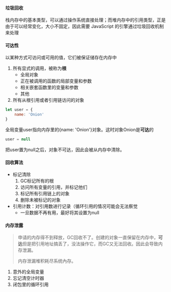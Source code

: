 #### 垃圾回收

栈内存中的基本类型，可以通过操作系统直接处理；而堆内存中的引用类型，正是由于可以经常变化，大小不固定，因此需要 JavaScript 的引擎通过垃圾回收机制来处理

#### 可达性

以某种方式可访问或可用的值，它们被保证储存在内存中

1. 所有显式的调用，被称为**根**
   * 全局对象
   * 正在被调用的函数的局部变量和参数
   * 相关嵌套函数里的变量和参数
   * 其他
2. 所有从根引用或者引用链访问的对象

```javascript
let user = {
    name: 'Onion'
}
```

全局变量user指向内存里的{name: 'Onion'}对象。这时对象Onion是**可达**的

```javascript
user = null
```

把user置为null之后，对象不可达，因此会被从内存中清除。

#### 回收算法

* 标记清除
  1. GC标记所有的根
  2. 访问所有变量的引用，并标记他们
  3. 标记所有引用链上的对象
  4. 删除未被标记的对象
* 引用计数：对引用数进行记录（循环引用的情况可能会无法察觉
  * 一旦数据不再有用，最好将其设置为null



#### 内存泄露

> 申请的内存得不到释放，GC回收不了。创建的对象一直保留在内存中，**可达**但是把引用地址搞丢了，没法操作它，而GC又无法回收。因此会导致内存泄漏。
>
> 内存泄漏堆积耗尽系统內存。

1. 意外的全局变量
2. 忘记清空计时器
3. 闭包里的循环引用